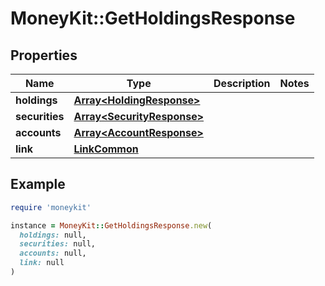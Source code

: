 # MoneyKit::GetHoldingsResponse

## Properties

| Name | Type | Description | Notes |
| ---- | ---- | ----------- | ----- |
| **holdings** | [**Array&lt;HoldingResponse&gt;**](HoldingResponse.md) |  |  |
| **securities** | [**Array&lt;SecurityResponse&gt;**](SecurityResponse.md) |  |  |
| **accounts** | [**Array&lt;AccountResponse&gt;**](AccountResponse.md) |  |  |
| **link** | [**LinkCommon**](LinkCommon.md) |  |  |

## Example

```ruby
require 'moneykit'

instance = MoneyKit::GetHoldingsResponse.new(
  holdings: null,
  securities: null,
  accounts: null,
  link: null
)
```

